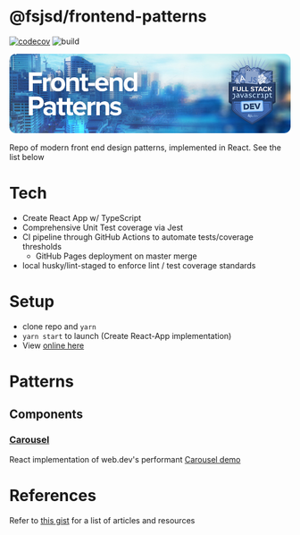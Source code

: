 # @fsjsd/frontend-patterns

[![codecov](https://codecov.io/gh/fsjsd/frontend-patterns/branch/main/graph/badge.svg?token=80RFETMF8Z)](https://codecov.io/gh/fsjsd/frontend-patterns)
![build](https://github.com/fsjsd/frontend-patterns/actions/workflows/coverage.yaml/badge.svg)

![Front-end patterns](https://raw.githubusercontent.com/fsjsd/frontend-patterns/main/.docs/readme-header-fepatterns.jpg)

Repo of modern front end design patterns, implemented in React. See the list below

# Tech

* Create React App w/ TypeScript
* Comprehensive Unit Test coverage via Jest
* CI pipeline through GitHub Actions to automate tests/coverage thresholds
  * GitHub Pages deployment on master merge
* local husky/lint-staged to enforce lint / test coverage standards

# Setup

- clone repo and `yarn`
- `yarn start` to launch (Create React-App implementation)
- View [online here](https://fsjsd.github.io/frontend-patterns/)

# Patterns

## Components

### [Carousel](src/features/carousel/)

React implementation of web.dev's performant [Carousel demo](https://web.dev/patterns/web-vitals-patterns/)

# References

Refer to [this gist](https://gist.github.com/fsjsd/149bdb13fb644849a519ad779a1e0e60) for a list of articles 
and resources


